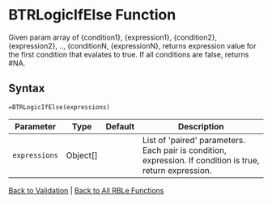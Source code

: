 # BTRLogicIfElse Function

Given param array of {condition1}, {expression1}, {condition2}, {expression2}, .., {conditionN, {expressionN}, returns expression value for the first condition that evalates to true.  If all conditions are false, returns #NA.

## Syntax

```excel
=BTRLogicIfElse(expressions)
```

Parameter | Type | Default | Description
---|---|---|---
`expressions` | Object[] |  | List of 'paired' parameters.  Each pair is condition, expression.  If condition is true, return expression.

[Back to Validation](Readme.md) | [Back to All RBLe Functions](/RBLe/Readme.md#function-documentation)